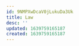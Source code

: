 ```yaml
---
id: 9NMPXwDcaV0jLukuDa3Uk
title: Law
desc: ''
updated: 1639759165187
created: 1639759165187
---
```


